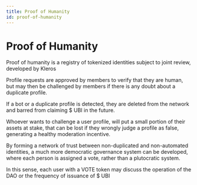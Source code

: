 ```yaml
---
title: Proof of Humanity
id: proof-of-humanity  
---
```


# Proof of Humanity

Proof of humanity is a registry of tokenized identities subject to joint review, developed by Kleros

Profile requests are approved by members to verify that they are human, but may then be challenged by members if there is any doubt about a duplicate profile.

If a bot or a duplicate profile is detected, they are deleted from the network and barred from claiming $ UBI in the future.

Whoever wants to challenge a user profile, will put a small portion of their assets at stake, that can be lost if they wrongly judge a profile as false, generating a healthy moderation incentive.

By forming a network of trust between non-duplicated and non-automated identities, a much more democratic governance system can be developed, where each person is assigned a vote, rather than a plutocratic system.

In this sense, each user with a VOTE token may discuss the operation of the DAO or the frequency of issuance of $ UBI
